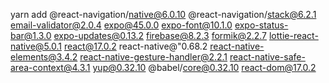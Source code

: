 yarn add @react-navigation/native@6.0.10 @react-navigation/stack@6.2.1 email-validator@2.0.4 expo@45.0.0 expo-font@10.1.0 expo-status-bar@1.3.0 expo-updates@0.13.2 firebase@8.2.3 formik@2.2.7 lottie-react-native@5.0.1 react@17.0.2 react-native@"0.68.2 react-native-elements@3.4.2  react-native-gesture-handler@2.2.1 react-native-safe-area-context@4.3.1 yup@0.32.10 @babel/core@0.32.10 react-dom@17.0.2
